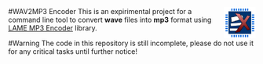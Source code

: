 <img src="res/embedonix.jpg" width=64 height=64 align="right" />
#WAV2MP3 Encoder
This is an expirimental project for a command line tool to convert <b>wave</b> files into <b>mp3</b> format using <a href="lame.sourceforge.net" target="_blank">LAME MP3 Encoder</a> library.

#Warning
The code in this repository is still incomplete, please do not use it for any critical tasks until further notice!